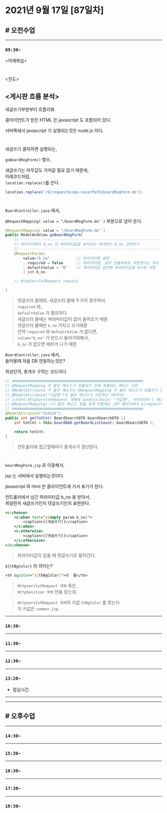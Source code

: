 # 2021년 9월 17일 [87일차]

## # 오전수업
----
### `09:30~`

<어제복습>

#

<진도>  

## <게시판 흐름 분석>

새글쓰기부분부터 흐름리뷰.  

클라이언트가 받은 HTML 은 javascript 도 포함되어 있다.  

서버쪽에서 javascript 가 실행되는것은 node.js 이다.  

#

새글쓰기 클릭하면 실행되는,  

`goBoardRegForm()` 함수,  

새글쓰기는 아무값도 가져갈 필요 없기 때문에,  
아래코드처럼,  
`location.replace()`를 쓴다.  

```javascript
location.replace('/${requestScope.naverPath}boardRegForm.do');
``` 

#

`BoardController.java` 에서,  

`@RequestMapping( value = "/boardRegForm.do" )` 부분으로 넘어 온다.  

```java
@RequestMapping( value = "/boardRegForm.do" )
public ModelAndView goBoardRegForm(
    // ---------------------------------------------------------------
    // 파라미터명이 b_no 인 파라미터값을 받아오는 매개변수 b_no 선언하기
    // ---------------------------------------------------------------
    @RequestParam(
        value="b_no"            // 파라미터명 설정
        , required = false      // 파라미터명, 값이 안들어와도 허용한다는 의미
        , defaultValue = "0"    // 파라미터값 없으면 파라미터값을 0으로 저장
        ) int b_no

    // HttpServletRequest request

)
```
> 댓글쓰러 올때와, 새글쓰러 올때 두가지 경우여서,  
> `required` 와,  
> `defualtValue` 가 필요하다.  
> 새글쓰러 올때는 파라미터값이 없이 들어오기 때문.  
> 댓글쓰러 올때만 `b_no` 가지고 오기때문.  
> 만약 `required` 와 `defualtValue` 가 없다면,  
> `value="b_no"` 가 반드시 들어가야해서,  
> `b_no` 가 없으면 에러가 나기 때문.  

`BoardController.java` 에서,    
들어올때 처음 DB 연동하는것은?   

최상단의,  총개수 구하는 코드이다.    
```java
// mmmmmmmmmmmmmmmmmmmmmmmmmmmmmmmmmmmmmmmmmmmmmmmmmmmmmmmmmmm
// @RequestMapping 이 붙은 메소드가 호출되기 전에 호출되는 메소드 선언  
// @ModelAttribute 가 붙은 메소드는 @RequestMapping 이 붙은 메소드가 호출되기 전에 호출되는 메소드이다.    
// @ModelAttribute("키값명")이 붙은 메소드가 리턴하는 데이터는
// 스프링이 HttpServletRequest 객체에 setAttribute( "키값명", 리턴데이터 ) 메소드를 호출하므로
// @RequestMapping(~)이 붙은 메소드 호출 후에 이동하는 JSP 페이지에서 ${requestScope.키값명}으로 꺼낼 수 있다.  
// mmmmmmmmmmmmmmmmmmmmmmmmmmmmmmmmmmmmmmmmmmmmmmmmmmmmmmmmmmm
@ModelAttribute("totCnt")
public int getTotCnt( BoardSearchDTO boardSearchDTO ){
    int totCnt = this.boardDAO.getBoardListCount( boardSearchDTO );

    return totCnt;
}
```
> 컨트롤러에 접근할때마다 총개수가 갱신된다.  

#

`boardRegForm.jsp` 로 이동해서,  

jsp 는 서버에서 실행되는것이다.  

javascript 와 html 만 클라이언트에 가서 표기가 된다.  

컨트롤러에서 넘긴 파라미터값 b_no 을 받아서,  
제일먼저 새글쓰기인지 댓글쓰기인지 표현한다.  

```jsp
<c:choose>
    <c:when test="${empty param.b_no}">
        <caption>[[새글쓰기]]</caption>
    </c:when>
    <c:otherwise>
        <caption>[[댓글쓰기]]</caption>
    </c:otherwise>
</c:choose>
```
> 파라미터값이 있을 때 댓글쓰기로 들어간다.  

`${thBgColor}` 의 의미는?  
```jsp
<th bgcolor="${thBgColor}">이  름</th>  
```
> `HttpservletRequest 객체` 혹은,    
> `HttpSesstion 객체` 안을 찾는데,    

> `HttpservletRequest 객체`의 키값 `thBgColor` 를 찾는다.     
> 이 키값은 `common.jsp`   

----
### `10:30~`








----
### `11:30~`








----
### `12:30~`








----
### `13:20~`

  - 점심시간.

---
---

## # 오후수업

---
### `14:30~`










---
### `15:30~`









----
### `16:30~`








----
### `17:30~`








----
### `18:30~`
